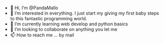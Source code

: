 - 👋 Hi, I’m @PandaMallo
- 👀 I’m interested in everything. I just start my giving my first baby steps to this fantastic programming world.
- 🌱 I’m currently learning web develop and python basics
- 💞️ I’m looking to collaborate on anything you let me
- 📫 How to reach me ... by mail

<!---
PandaMallo/PandaMallo is a ✨ special ✨ repository because its `README.md` (this file) appears on your GitHub profile.
You can click the Preview link to take a look at your changes.
--->
